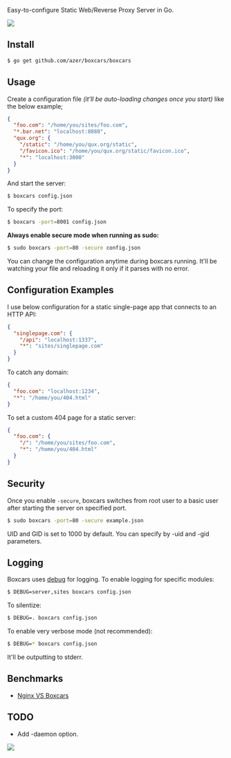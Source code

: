 Easy-to-configure Static Web/Reverse Proxy Server in Go.

![](http://i.cloudup.com/i5Tpn00lCc.png)

## Install

```bash
$ go get github.com/azer/boxcars/boxcars
```

## Usage

Create a configuration file *(it'll be auto-loading changes once you start)*  like the below example;

```json
{
  "foo.com": "/home/you/sites/foo.com",
  "*.bar.net": "localhost:8080",
  "qux.org": {
    "/static": "/home/you/qux.org/static",
    "/favicon.ico": "/home/you/qux.org/static/favicon.ico",
    "*": "localhost:3000"
  }
}
```

And start the server:

```bash
$ boxcars config.json
```

To specify the port:

```bash
$ boxcars -port=8001 config.json
```

<a name="secure"></a>
**Always enable secure mode when running as sudo:**

```bash
$ sudo boxcars -port=80 -secure config.json
```

You can change the configuration anytime during boxcars running. 
It'll be watching your file and reloading it only if it parses with no error.

## Configuration Examples

I use below configuration for a static single-page app that connects to an HTTP API:

```json
{
  "singlepage.com": {
    "/api": "localhost:1337",
    "*": "sites/singlepage.com"
  }
}
```

To catch any domain:

```json
{
  "foo.com": "localhost:1234",
  "*": "/home/you/404.html"
}
```

To set a custom 404 page for a static server:

```json
{
  "foo.com": {
    "/": "/home/you/sites/foo.com",
    "*": "/home/you/404.html"
  }
}
```

## Security

Once you enable `-secure`, boxcars switches from root user to a basic user after starting the server on specified port. 

```bash
$ sudo boxcars -port=80 -secure example.json
```

UID and GID is set to 1000 by default. You can specify by -uid and -gid parameters.

## Logging

Boxcars uses [debug](http://github.com/azer/debug) for logging. To enable logging for specific modules: 

```bash
$ DEBUG=server,sites boxcars config.json
```

To silentize:

```bash
$ DEBUG=. boxcars config.json
```

To enable very verbose mode (not recommended):

```bash
$ DEBUG=* boxcars config.json
```

It'll be outputting to stderr.

## Benchmarks

* [Nginx VS Boxcars](https://gist.github.com/azer/5955772)

## TODO

* Add -daemon option.

![](http://i.cloudup.com/rH_0UwNYg1.jpg)
